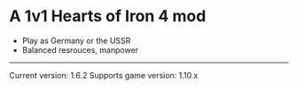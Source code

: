 # A 1v1 Hearts of Iron 4 mod

- Play as Germany or the USSR
- Balanced resrouces, manpower

---
Current version: 1.6.2
Supports game version: 1.10.x
